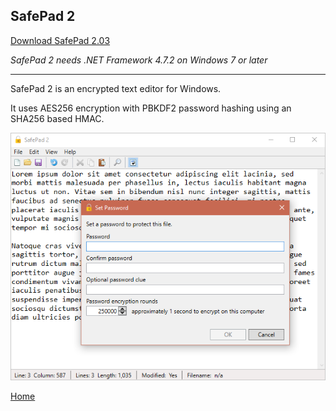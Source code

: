 ## SafePad 2

[Download SafePad 2.03](https://github.com/Arjailer/arjailer.github.io/releases/download/SafePad-2.03/SafePad.2.Setup.exe)

_SafePad 2 needs .NET Framework 4.7.2 on Windows 7 or later_

---

SafePad 2 is an encrypted text editor for Windows.

It uses AES256 encryption with PBKDF2 password hashing using an SHA256 based HMAC.

![SafePad 2 screenshot](SafePad2.png)

[Home](.)

